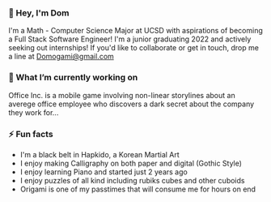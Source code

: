 ### 👋 Hey, I'm Dom
I'm a Math - Computer Science Major at UCSD with aspirations of becoming a Full Stack Software Engineer! I'm a junior graduating 2022 and actively seeking out internships! If you'd like to collaborate or get in touch, drop me a line at Domogami@gmail.com

### 🔭 What I’m currently working on
Office Inc. is a mobile game involving non-linear storylines about an averege office employee who discovers a dark secret about the company they work for...

### ⚡ Fun facts
- I'm a black belt in Hapkido, a Korean Martial Art
- I enjoy making Calligraphy on both paper and digital (Gothic Style)
- I enjoy learning Piano and started just 2 years ago
- I enjoy puzzles of all kind including rubiks cubes and other cuboids
- Origami is one of my passtimes that will consume me for hours on end


<!--
**domogami/domogami** is a ✨ _special_ ✨ repository because its `README.md` (this file) appears on your GitHub profile.

Here are some ideas to get you started:

- 🔭 I’m currently working on ...
- 🌱 I’m currently learning ...
- 👯 I’m looking to collaborate on ...
- 🤔 I’m looking for help with ...
- 💬 Ask me about ...
- 📫 How to reach me: ...
- 😄 Pronouns: ...
- ⚡ Fun fact: ...
-->
